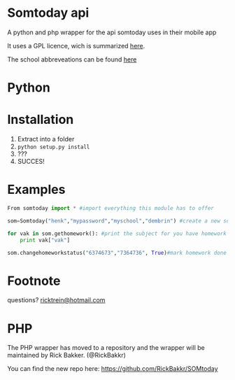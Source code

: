 Somtoday api
============

A python and php wrapper for the api somtoday uses in their mobile app

It uses a GPL licence, wich is summarized [here](http://choosealicense.com/licenses/gpl-2.0/).

The school abbreveations can be found [here](http://servers.somtoday.nl)

Python
===========

Installation
============
1. Extract into a folder
2. ``python setup.py install``
3. ???
4. SUCCES!

Examples
===========
```python
From somtoday import * #import everything this module has to offer

som=Somtoday("henk","mypassword","myschool","dembrin") #create a new somtoday object

for vak in som.gethomework(): #print the subject for you have homework for in the coming 2 weeks.
    print vak["vak"]

som.changehomeworkstatus("6374673","7364736", True)#mark homework done
```
Footnote
=======
questions? ricktrein@hotmail.com

PHP
=========
The PHP wrapper has moved to a repository and the wrapper will be maintained by Rick Bakker. (@RickBakkr)

You can find the new repo here:
https://github.com/RickBakkr/SOMtoday
